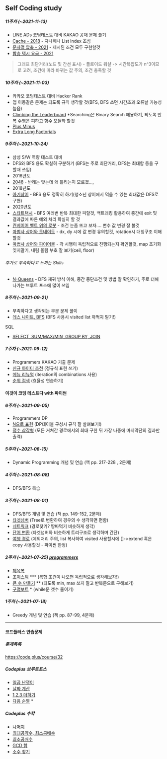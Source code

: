 ## Self Coding study

##### 11주차 (~2021-11-13)
- LINE ADs 코딩테스트 대비 KAKAO 공채 문제 풀기
- [Cache - 2018](https://programmers.co.kr/learn/courses/30/lessons/17680) - 자나깨나 List Index 조심
- [문자열 압축 - 2021](https://programmers.co.kr/learn/courses/30/lessons/60057) - 제시된 조건 모두 구현할것
- [합승 택시 요금 - 2021](https://programmers.co.kr/learn/courses/30/lessons/72413)
 >그래프 최단거리(노드 및 간선 표시) - 플로이드 워샬 -> 시간복잡도가 n^3이므로 고려, 조건에 따라 바뀌는 값 주의, 조건 충족할 것
##### 10주차 (~2021-11-03)
- 카카오 코딩테스트 대비 Hacker Rank
- 맵 이동같은 문제는 되도록 규칙 생각할 것(BFS, DFS 쓰면 시간초과 오류날 가능성 높음)
- [Climbing the Leaderboard](https://www.hackerrank.com/challenges/climbing-the-leaderboard/problem?isFullScreen=true)
 *Searching은 Binary Search 애용하기, 되도록 반복 수행은 피하고 함수 모듈화 할것
 - [Plus Minus](https://www.hackerrank.com/challenges/one-month-preparation-kit-plus-minus/problem?isFullScreen=true&h_l=interview&playlist_slugs%5B%5D=preparation-kits&playlist_slugs%5B%5D=one-month-preparation-kit&playlist_slugs%5B%5D=one-month-week-one)
 - [Extra Long Factorials](https://www.hackerrank.com/challenges/extra-long-factorials/problem?isFullScreen=true)
 
##### 9주차 (~2021-10-24)
- 삼성 S/W 역량 테스트 대비
- DFS와 BFS 용도 확실히 구분하기 (BFS는 주로 최단거리, DFS는 최대합 등을 구할때 쓰임)
- 2016년도
- [2048](https://www.acmicpc.net/problem/12100) - 반례는 맞는데 왜 틀리는지 모르겠...,
- 2018년도
- [아기상어](https://www.acmicpc.net/problem/16236) - BFS 용도 정확히 하기(청소년 상어에서 먹을 수 있는 최대값은 DFS로 구현)
- 2020년도
- [스타트택시](https://www.acmicpc.net/problem/19238) - BFS 여러번 반복 최대한 피할것, 백트래킹 활용하여 중간에 exit 및 결과값에 따른 예외 처리 확실히 할 것
- [컨베이어 벨트 위의 로봇](https://www.acmicpc.net/problem/20055) - 조건 눈좀 뜨고 보자.... 변수 값 변경 잘 볼것
- [마법사 상어와 토네이도](https://www.acmicpc.net/problem/20057) - dx, dy 시에 값 변경 유의할것, rotation시 대칭구조 이해할것
- [마법사 상어와 파이어볼](https://www.acmicpc.net/problem/20056) - 각 시행이 독립적으로 진행되는지 확인할것, map 초기화 잊지말기, 내림 올림 부호 잘 보기(ceil, floor)

###### 추가로 부족하다고 느끼는 Skills
- [N-Queens](https://www.acmicpc.net/problem/9663) - DFS 재귀 방식 이해, 중간 중단조건 및 방법 잘 확인하기, 주로 더해 나가는 브루트 포스에 많이 쓰임

##### 8주차 (~2021-09-21)
- 부족하다고 생각되는 부분 문제 풀이
- [데스 나이트, BFS](https://www.acmicpc.net/problem/16948)
  (BFS 사용시 visited list 까먹지 말기!)
  
SQL
- [SELECT, SUM/MAX/MIN, GROUP BY, JOIN](https://programmers.co.kr/learn/challenges)

##### 7주차 (~2021-09-12)
- Programmers KAKAO 기출 문제
- [신규 아이디 추천](https://programmers.co.kr/learn/courses/30/lessons/72410)
  (정규식 표현 쓰기)
- [메뉴 리뉴얼](https://programmers.co.kr/learn/courses/30/lessons/72411)
  (iteration의 combinations 사용)
- [순위 검색](https://programmers.co.kr/learn/courses/30/lessons/72412)
  (효율성 연습하기)
#### 이것이 코딩 테스트다 with 파이썬
##### 6주차 (~2021-09-05)
- Programmers DP
- [N으로 표현](https://programmers.co.kr/learn/courses/30/lessons/42895)
  (DP테이블 구성시 규칙 잘 살펴보기!)
- [정수 삼각형](https://programmers.co.kr/learn/courses/30/lessons/43105)
  (모든 거쳐간 경로에서의 최대 구한 뒤 가장 나중에 마지막단의 결과만 출력)

##### 5주차 (~2021-08-15)
- Dynamic Programming 개념 및 연습 (책 pp. 217-228 , 2문제)

##### 4주차 (~2021-08-08)
- DFS/BFS 복습

##### 3주차 (~2021-08-01)
- DFS/BFS 개념 및 연습 (책 pp. 149-152, 2문제)
- [타겟넘버](https://programmers.co.kr/learn/courses/30/lessons/43165)
  (Tree로 변환하여 경우의 수 생각하면 편함)
- [네트워크](https://programmers.co.kr/learn/courses/30/lessons/43162)
  (경로찾기? 땅따먹기 비슷하게 생각)
- [단어 변환](https://programmers.co.kr/learn/courses/30/lessons/43163)
  (타겟넘버와 비슷하게 트리구조로 생각하며 간단)
- [여행 경로](https://programmers.co.kr/learn/courses/30/lessons/43164)
  (예외처리 주의, list 복사하여 visited 사용할시에 []->extend 혹은 copy 사용할것 - 파이썬 한정)

##### 2주차 (~2021-07-25) [programmers](https://programmers.co.kr/learn/courses/30/parts/12244)
- [체육복](https://programmers.co.kr/learn/courses/30/lessons/42862)
- [조이스틱](https://programmers.co.kr/learn/courses/30/lessons/42860) ***
  (복합 조건이 나오면 독립적으로 생각해보자!)
- [큰 수 만들기](https://programmers.co.kr/learn/courses/30/lessons/42883) **
  (되도록 min, max 쓰지 말고 반복문으로 구해보기)
- [구명보트](https://programmers.co.kr/learn/courses/30/lessons/42885) *
  (while문 갯수 줄이기)

##### 1주차 (~2021-07-18)
- Greedy 개념 및 연습 (책 pp. 87-99, 4문제)
 
--------

#### 코드플러스 연습문제
##### 문제목록
https://code.plus/course/32

##### Codeplus 브루트포스

- [일곱 난쟁이](https://www.acmicpc.net/problem/2309)
- [날짜 계산](https://www.acmicpc.net/problem/1476)
- [1,2,3 더하기](https://www.acmicpc.net/problem/9095)
- [다음 순열](https://www.acmicpc.net/problem/10972) *

##### Codeplus 수학

- [나머지](https://www.acmicpc.net/problem/10430)
- [최대공약수, 최소공배수](https://www.acmicpc.net/problem/2609)
- [최소공배수](https://www.acmicpc.net/problem/1934)
- [GCD 합](https://www.acmicpc.net/problem/9613)
- [소수 찾기](https://www.acmicpc.net/problem/1978)
